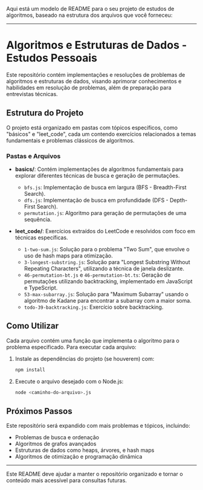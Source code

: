 Aqui está um modelo de README para o seu projeto de estudos de algoritmos, baseado na estrutura dos arquivos que você forneceu:

---

# Algoritmos e Estruturas de Dados - Estudos Pessoais

Este repositório contém implementações e resoluções de problemas de algoritmos e estruturas de dados, visando aprimorar conhecimentos e habilidades em resolução de problemas, além de preparação para entrevistas técnicas. 

## Estrutura do Projeto

O projeto está organizado em pastas com tópicos específicos, como "básicos" e "leet_code", cada um contendo exercícios relacionados a temas fundamentais e problemas clássicos de algoritmos.

### Pastas e Arquivos

- **basics/**: Contém implementações de algoritmos fundamentais para explorar diferentes técnicas de busca e geração de permutações.
  - `bfs.js`: Implementação de busca em largura (BFS - Breadth-First Search).
  - `dfs.js`: Implementação de busca em profundidade (DFS - Depth-First Search).
  - `permutation.js`: Algoritmo para geração de permutações de uma sequência.

- **leet_code/**: Exercícios extraídos do LeetCode e resolvidos com foco em técnicas específicas.
  - `1-two-sum.js`: Solução para o problema "Two Sum", que envolve o uso de hash maps para otimização.
  - `3-longest-substring.js`: Solução para "Longest Substring Without Repeating Characters", utilizando a técnica de janela deslizante.
  - `46-permutation-bt.js` e `46-permutation-bt.ts`: Geração de permutações utilizando backtracking, implementado em JavaScript e TypeScript.
  - `53-max-subarray.js`: Solução para "Maximum Subarray" usando o algoritmo de Kadane para encontrar a subarray com a maior soma.
  - `todo-39-backtracking.js`: Exercício sobre backtracking.

## Como Utilizar

Cada arquivo contém uma função que implementa o algoritmo para o problema especificado. Para executar cada arquivo:

1. Instale as dependências do projeto (se houverem) com:
   ```bash
   npm install
   ```

2. Execute o arquivo desejado com o Node.js:
   ```bash
   node <caminho-do-arquivo>.js
   ```

## Próximos Passos

Este repositório será expandido com mais problemas e tópicos, incluindo:

- Problemas de busca e ordenação
- Algoritmos de grafos avançados
- Estruturas de dados como heaps, árvores, e hash maps
- Algoritmos de otimização e programação dinâmica

---

Este README deve ajudar a manter o repositório organizado e tornar o conteúdo mais acessível para consultas futuras.